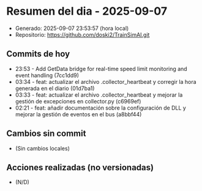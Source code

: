 # Resumen del dia - 2025-09-07

- Generado: 2025-09-07 23:53:57 (hora local)
- Repositorio: https://github.com/doski2/TrainSimAI.git

## Commits de hoy

- 23:53 - Add GetData bridge for real-time speed limit monitoring and event handling (7cc1dd9)
- 03:34 - feat: actualizar el archivo .collector_heartbeat y corregir la hora generada en el diario (01d7ba1)
- 03:33 - feat: actualizar el archivo .collector_heartbeat y mejorar la gestión de excepciones en collector.py (c6969ef)
- 02:21 - feat: añadir documentación sobre la configuración de DLL y mejorar la gestión de eventos en el bus (a8bbf44)

## Cambios sin commit

- (Sin cambios locales)

## Acciones realizadas (no versionadas)

- (N/D)
